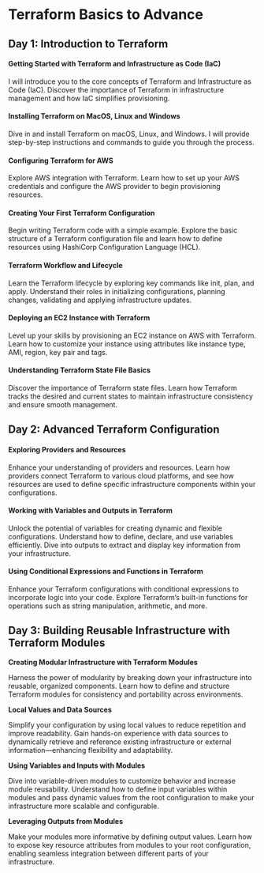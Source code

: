 # Terraform Basics to Advance

## Day 1: Introduction to Terraform

#### Getting Started with Terraform and Infrastructure as Code (IaC)

I will introduce you to the core concepts of Terraform and Infrastructure as Code (IaC). Discover the importance of Terraform in infrastructure management and how IaC simplifies provisioning.

#### Installing Terraform on MacOS, Linux and Windows

Dive in and install Terraform on macOS, Linux, and Windows. I will provide step-by-step instructions and commands to guide you through the process.

#### Configuring Terraform for AWS

Explore AWS integration with Terraform. Learn how to set up your AWS credentials and configure the AWS provider to begin provisioning resources.

#### Creating Your First Terraform Configuration

Begin writing Terraform code with a simple example. Explore the basic structure of a Terraform configuration file and learn how to define resources using HashiCorp Configuration Language (HCL).

#### Terraform Workflow and Lifecycle

Learn the Terraform lifecycle by exploring key commands like init, plan, and apply. Understand their roles in initializing configurations, planning changes, validating and applying infrastructure updates.

#### Deploying an EC2 Instance with Terraform

Level up your skills by provisioning an EC2 instance on AWS with Terraform. Learn how to customize your instance using attributes like instance type, AMI, region, key pair and tags.

#### Understanding Terraform State File Basics

Discover the importance of Terraform state files. Learn how Terraform tracks the desired and current states to maintain infrastructure consistency and ensure smooth management.

## Day 2: Advanced Terraform Configuration

#### Exploring Providers and Resources

Enhance your understanding of providers and resources. Learn how providers connect Terraform to various cloud platforms, and see how resources are used to define specific infrastructure components within your configurations.

#### Working with Variables and Outputs in Terraform

Unlock the potential of variables for creating dynamic and flexible configurations. Understand how to define, declare, and use variables efficiently. Dive into outputs to extract and display key information from your infrastructure.

#### Using Conditional Expressions and Functions in Terraform

Enhance your Terraform configurations with conditional expressions to incorporate logic into your code. Explore Terraform’s built-in functions for operations such as string manipulation, arithmetic, and more.

## Day 3: Building Reusable Infrastructure with Terraform Modules

**Creating Modular Infrastructure with Terraform Modules**

Harness the power of modularity by breaking down your infrastructure into reusable, organized components. Learn how to define and structure Terraform modules for consistency and portability across environments.

**Local Values and Data Sources**

Simplify your configuration by using local values to reduce repetition and improve readability. Gain hands-on experience with data sources to dynamically retrieve and reference existing infrastructure or external information—enhancing flexibility and adaptability.

**Using Variables and Inputs with Modules**

Dive into variable-driven modules to customize behavior and increase module reusability. Understand how to define input variables within modules and pass dynamic values from the root configuration to make your infrastructure more scalable and configurable.

**Leveraging Outputs from Modules**

Make your modules more informative by defining output values. Learn how to expose key resource attributes from modules to your root configuration, enabling seamless integration between different parts of your infrastructure.
